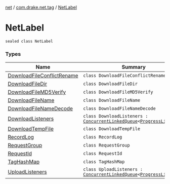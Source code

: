 [net](../../index.md) / [com.drake.net.tag](../index.md) / [NetLabel](./index.md)

# NetLabel

`sealed class NetLabel`

### Types

| Name | Summary |
|---|---|
| [DownloadFileConflictRename](-download-file-conflict-rename/index.md) | `class DownloadFileConflictRename` |
| [DownloadFileDir](-download-file-dir/index.md) | `class DownloadFileDir` |
| [DownloadFileMD5Verify](-download-file-m-d5-verify/index.md) | `class DownloadFileMD5Verify` |
| [DownloadFileName](-download-file-name/index.md) | `class DownloadFileName` |
| [DownloadFileNameDecode](-download-file-name-decode/index.md) | `class DownloadFileNameDecode` |
| [DownloadListeners](-download-listeners/index.md) | `class DownloadListeners : `[`ConcurrentLinkedQueue`](https://docs.oracle.com/javase/6/docs/api/java/util/concurrent/ConcurrentLinkedQueue.html)`<`[`ProgressListener`](../../com.drake.net.interfaces/-progress-listener/index.md)`>` |
| [DownloadTempFile](-download-temp-file/index.md) | `class DownloadTempFile` |
| [RecordLog](-record-log/index.md) | `class RecordLog` |
| [RequestGroup](-request-group/index.md) | `class RequestGroup` |
| [RequestId](-request-id/index.md) | `class RequestId` |
| [TagHashMap](-tag-hash-map/index.md) | `class TagHashMap` |
| [UploadListeners](-upload-listeners/index.md) | `class UploadListeners : `[`ConcurrentLinkedQueue`](https://docs.oracle.com/javase/6/docs/api/java/util/concurrent/ConcurrentLinkedQueue.html)`<`[`ProgressListener`](../../com.drake.net.interfaces/-progress-listener/index.md)`>` |
